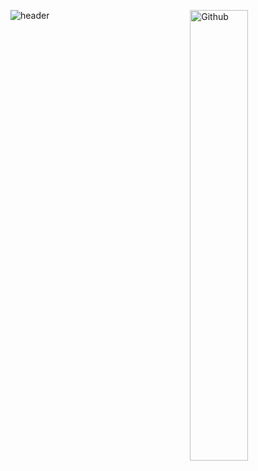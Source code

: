 ![header](https://capsule-render.vercel.app/api?type=waving&color=gradient&height=200&section=header&text=Hello%20there&fontSize=60)
<img width="43%" align="right" alt="Github" src="https://user-images.githubusercontent.com/29804103/136192963-8a233c54-2db4-40b8-ae54-02387e083354.png" />
